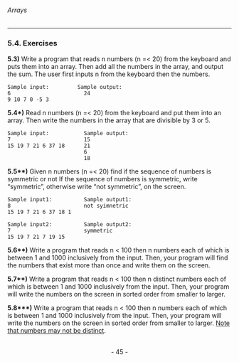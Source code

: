 ###### Arrays
---

### 5.4. Exercises

**5.3)** Write a program that reads n numbers (n =< 20) from the keyboard and puts
them into an array. Then add all the numbers in the array, and output the sum. The
user first inputs n from the keyboard then the numbers.

```
Sample input:         Sample output:
6                       24
9 10 7 0 -5 3
```


**5.4\*)** Read n numbers (n =< 20) from the keyboard and put them into an array.
Then write the numbers in the array that are divisible by 3 or 5.

```
Sample input:           Sample output:
7                       15
15 19 7 21 6 37 18      21
                        6
                        18
```

**5.5\*\*)** Given n numbers (n =< 20) find if the sequence of numbers is symmetric or not If the sequence of numbers is symmetric, write “symmetric”, otherwise write
“not symmetric”, on the screen.


```
Sample input1:          Sample output1:
8                       not syimnetric
15 19 7 21 6 37 18 1
```

```
Sample input2:          Sample output2:
7                       symmetric
15 19 7 21 7 19 15
```

**5.6\*\*)** Write a program that reads n < 100 then n numbers each of which is
between 1 and 1000 inclusively from the input. Then, your program will find the
numbers that exist more than once and write them on the screen.

**5.7\*\*)** Write a program that reads n < 100 then n distinct numbers each of which is between 1 and 1000 inclusively from the input. Then, your program will write the numbers on the screen in sorted order from smaller to larger.

**5.8\*\*\*)** Write a program that reads n < 100 then n numbers each of which is
between 1 and 1000 inclusively from the input. Then, your program will write the
numbers on the screen in sorted order from smaller to larger. <u>Note that numbers
may not be distinct</u>.

<br>

<center> - 45 - </center>
